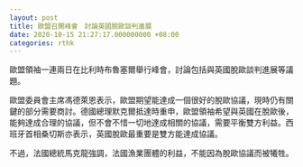 ```yaml
---
layout: post
title: 歐盟召開峰會　討論英國脫歐談判進展
date: 2020-10-15 21:27:17.000000000 +08:00
categories: rthk
---
```


歐盟領袖一連兩日在比利時布魯塞爾舉行峰會，討論包括與英國脫歐談判進展等議題。

歐盟委員會主席馮德萊恩表示，歐盟期望能達成一個很好的脫歐協議，現時仍有關鍵的部分需要商討。德國總理默克爾抵達時重申，歐盟領袖希望與英國在脫歐後，能夠達成合理的協議，但不會不惜一切地達成相關的協議，需要平衡雙方利益。西班牙首相桑切斯亦表示，英國脫歐最重要是雙方能達成協議。

不過，法國總統馬克龍強調，法國漁業團體的利益，不能因為脫歐協議而被犧牲。
